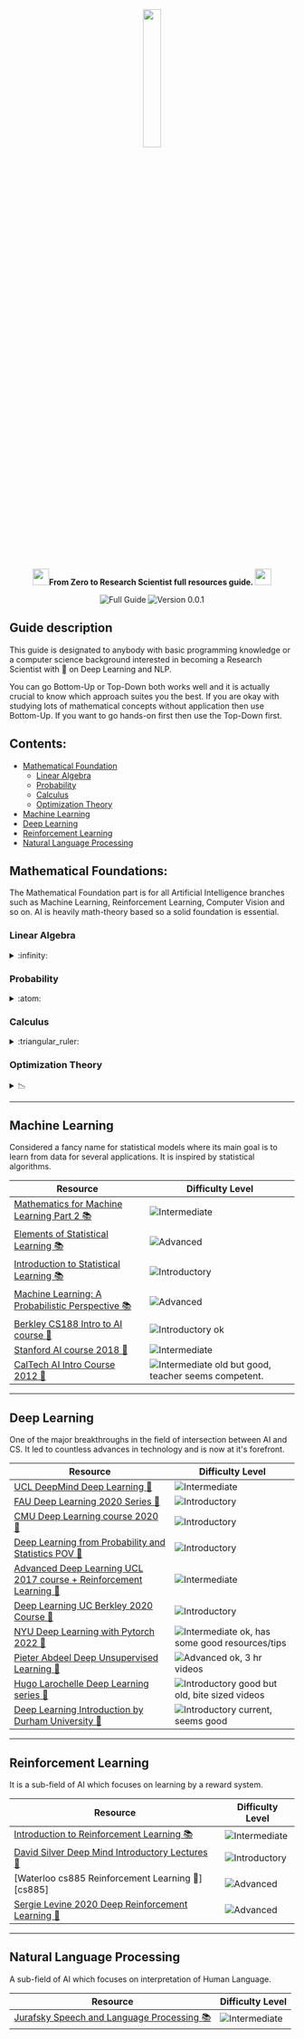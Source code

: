 <div align="center">

  <img src="sources/images/nlp.png" width="25%"> 
    



  
  **<img src="https://github.com/TheDudeThatCode/TheDudeThatCode/blob/master/Assets/Rocket.gif" width="29px">From Zero to Research Scientist full resources guide. <img src="https://github.com/TheDudeThatCode/TheDudeThatCode/blob/master/Assets/Hi.gif" width="29px">**
  
  
  ![Full Guide](https://img.shields.io/badge/FullAI-Guide-brightgreen.svg)
  ![Version 0.0.1](https://img.shields.io/badge/Version-0.0.1-blue.svg)
</div>

## Guide description
This guide is designated to anybody with basic programming knowledge or a computer science background interested in becoming a Research Scientist with :dart: on Deep Learning and NLP.

You can go Bottom-Up or Top-Down both works well and it is actually crucial to know which approach suites you the best. If you are okay with studying lots of mathematical concepts without application then use Bottom-Up. If you want to go hands-on first then use the Top-Down first.

## Contents:
- [Mathematical Foundation](#Mathematical-Foundations)
   - [Linear Algebra](#Linear-Algebra) 
   - [Probability](#Probability) 
   - [Calculus](#Calculus)
   - [Optimization Theory](#Optimization-Theory)
- [Machine Learning](#Machine-Learning)
- [Deep Learning](#Deep-Learning)
- [Reinforcement Learning](#Reinforcement-Learning)
- [Natural Language Processing](#Natural-Language-Processing)

## Mathematical Foundations:
The Mathematical Foundation part is for all Artificial Intelligence branches such as Machine Learning, Reinforcement Learning, Computer Vision and so on. AI is heavily math-theory based so a solid foundation is essential.

### Linear Algebra 

<details>
  <summary>:infinity:</summary>
  
<!--START_SECTION:activity-->  

  This branch of Math is crucial for understanding the mechanism of Neural Networks which are the norm for NLP methodologies in nowadays State-of-The-Art.

Resource                    | Difficulty     | Relevance 
------------------------- | --------------- | -------------------------------
[Mathematics for Machine Learning Book: Chapter 2 📘][mmlbook] | <div class="star-ratings-top"><span>★</span><span>★</span><span>★</span><span>☆</span><span>☆</span></div>| ![50%](https://progress-bar.dev/50/?title=Deep+Learning) ![75%](https://progress-bar.dev/75/?title=Machine+Learning+Algorithms&color=000000)
[James Hamblin Awesome Lecture Series 🎥][James_Hamblin] | <div class="star-ratings-top"><span>★</span><span>★</span><span>★</span><span>☆</span><span>☆</span></div>| ![100%](https://progress-bar.dev/100/?title=Deep+Learning) good videos, mid pace
[3Blue1Brown Essence of Linear Algebra 🎥][3blue] | <div class="star-ratings-top"><span>★</span><span>☆</span><span>☆</span><span>☆</span><span>☆</span></div>| ![25%](https://progress-bar.dev/25/?title=Machine+Learning+Algorithms&color=000000) ![100%](https://progress-bar.dev/100/?title=Deep+Learning) introduction to linear algebra (literally the best series)
[Mathematics For Machine Learning Specialization: Linear Algebra 🎥][MMLLA] | <div class="star-ratings-top"><span>★</span><span>☆</span><span>☆</span><span>☆</span><span>☆</span></div>| ![50%](https://progress-bar.dev/50/?title=Machine-Learning-Algorithms&color=000000) ![100%](https://progress-bar.dev/100/?title=Deep+Learning) beginner level, not necessary (good though)
  <!--END_SECTION:activity-->

</details>

### Probability

<details>
  <summary>:atom: </summary>
  
<!--START_SECTION:activity-->  

Most of Natural Language Processing and Machine Learning Algorithms are based on Probability theory. So this branch is extremely important for grasping how old methods work.
Resource                    | Difficulty     | Relevance 
------------------------- | --------------- | -------------------------------
 [Joe Blitzstein Harvard Professor Probability Awesome Book 📘][harvBook] | <div class="star-ratings-top"><span>★</span><span>★</span><span>★</span><span>☆</span><span>☆</span></div>| ![50%](https://progress-bar.dev/50/?title=Machine-Learning-Algorithms&color=000000) 
  <!--END_SECTION:activity-->

</details>

[harvBook]: https://drive.google.com/file/d/1VmkAAGOYCTORq1wxSQqy255qLJjTNvBI/view

### Calculus

<details>
  <summary>:triangular_ruler:</summary>
  


<!--START_SECTION:activity--> 
Resource                    | Difficulty     | Relevance 
------------------------- | --------------- | --------------------------
[Essence of Calculus by 3Blue1Brown🎥][bluecal]| <div class="star-ratings-top"><span>★</span><span>★</span><span>☆</span><span>☆</span><span>☆</span></div>|![75%](https://progress-bar.dev/75/?title=Deep+Learning)
[Strang's Overview of Calculus🎥][strangcalc]|<div class="star-ratings-top"><span>★</span><span>★</span><span>★</span><span>★</span><span>☆</span></div>| ![100%](https://progress-bar.dev/100/?title=Deep+Learning) good teacher (old lectures)
[Mathematics for Machine Learning Book: Chapter 5 📘][mmlbook] | <div class="star-ratings-top"><span>★</span><span>★</span><span>★</span><span>☆</span><span>☆</span></div>| ![75%](https://progress-bar.dev/75/?title=Deep+Learning) ![50%](https://progress-bar.dev/50/?title=Machine-Learning-Algorithms&color=000000) 


 <!--END_SECTION:activity-->

</details>

 ### Optimization Theory
 
<details>
  <summary> 📉 </summary>
  

<!--START_SECTION:activity--> 
-Resource                    | Difficulty     | Relevance 
------------------------- | --------------- | --------------------------
[Boyd Convex Optimization Book 📕][boyd] | <div class="star-ratings-top"><span>★</span><span>★</span><span>★</span><span>★</span><span>★</span></div>| ![100%](https://progress-bar.dev/100/?title=Deep+Learning) 
 <!--END_SECTION:activity-->

</details>

-------------------------------------------------------------------------------- 

## Machine Learning

Considered a fancy name for statistical models where its main goal is to learn from data for several applications. It is inspired by statistical algorithms.

Resource                    | Difficulty Level 
------------------------- | ---------------
[Mathematics for Machine Learning Part 2 📚][fullmmlbook] |![Intermediate](https://img.shields.io/badge/Level-Intermediate-yellow.svg)
[Elements of Statistical Learning 📚][eesl]|![Advanced](https://img.shields.io/badge/Level-Advanced-red.svg)
[Introduction to Statistical Learning  📚][introSL]|![Introductory](https://img.shields.io/badge/Level-Introductory-brightgreen.svg) 
[Machine Learning: A Probabilistic Perspective 📚][murphyml]|![Advanced](https://img.shields.io/badge/Level-Advanced-red.svg)
[Berkley CS188 Intro to AI course 🎥][cs188]|![Introductory](https://img.shields.io/badge/Level-Introductory-brightgreen.svg) ok
[Stanford AI course 2018 🎥][stai18]|![Intermediate](https://img.shields.io/badge/Level-Intermediate-yellow.svg)
[CalTech AI Intro Course 2012 🎥][caltldc]|![Intermediate](https://img.shields.io/badge/Level-Intermediate-yellow.svg) old but good, teacher seems competent.

-------------------------------------------------------------------------------- 

[murphyml]: http://noiselab.ucsd.edu/ECE228/Murphy_Machine_Learning.pdf
[introSL]: https://www.ime.unicamp.br/~dias/Intoduction%20to%20Statistical%20Learning.pdf
[patternML]:http://users.isr.ist.utl.pt/~wurmd/Livros/school/Bishop%20-%20Pattern%20Recognition%20And%20Machine%20Learning%20-%20Springer%20%202006.pdf
[eesl]: https://web.stanford.edu/~hastie/Papers/ESLII.pdf
[fullmmlbook]: https://mml-book.com/
[mitfallslt]: https://www.youtube.com/playlist?list=PLyGKBDfnk-iDj3FBd0Avr_dLbrU8VG73O
[Mitaspects]: https://www.youtube.com/playlist?list=PLB3sDpSRdrOvI1hYXNsa6Lety7K8FhPpx
[caltldc]: https://work.caltech.edu/lectures.html
[cs188]: https://inst.eecs.berkeley.edu/~cs188/fa18/
[mitai]: https://ocw.mit.edu/courses/electrical-engineering-and-computer-science/6-034-artificial-intelligence-fall-2010/lecture-videos/lecture-1-introduction-and-scope/
[stai18]: https://www.youtube.com/playlist?list=PLoROMvodv4rO1NB9TD4iUZ3qghGEGtqNX

## Deep Learning 

One of the major breakthroughs in the field of intersection between AI and CS. It led to countless advances in technology and is now at it's forefront.

Resource                    | Difficulty Level 
------------------------- | ---------------
[UCL DeepMind Deep Learning 🎥][ucl2020] |![Intermediate](https://img.shields.io/badge/Level-Intermediate-yellow.svg)
[FAU Deep Learning 2020 Series 🎥][fau] | ![Introductory](https://img.shields.io/badge/Level-Introductory-brightgreen.svg) 
[CMU Deep Learning course 2020 🎥][cmudeep] | ![Introductory](https://img.shields.io/badge/Level-Introductory-brightgreen.svg) 
[Deep Learning from Probability and Statistics POV 🎥][alideep] | ![Introductory](https://img.shields.io/badge/Level-Introductory-brightgreen.svg)
[Advanced Deep Learning UCL 2017 course + Reinforcement Learning 🎥][ucladvrein] | ![Intermediate](https://img.shields.io/badge/Level-Intermediate-yellow.svg)
[Deep Learning UC Berkley 2020 Course 🎥][berkley2020] | ![Introductory](https://img.shields.io/badge/Level-Introductory-brightgreen.svg)
[NYU Deep Learning with Pytorch 2022 🎥][DeepPy] | ![Intermediate](https://img.shields.io/badge/Level-Intermediate-yellow.svg) ok, has some good resources/tips
[Pieter Abdeel Deep Unsupervised Learning 🎥][abdeeladv] | ![Advanced](https://img.shields.io/badge/Level-Advanced-red.svg) ok, 3 hr videos
[Hugo Larochelle Deep Learning series 🎥][hugodeep] | ![Introductory](https://img.shields.io/badge/Level-Introductory-brightgreen.svg) good but old, bite sized videos
[Deep Learning Introduction by Durham University 🎥][Durham] | ![Introductory](https://img.shields.io/badge/Level-Introductory-brightgreen.svg) current, seems good 

--------------------------------------------------------------------------------  

## Reinforcement Learning 

It is a sub-field of AI which focuses on learning by a reward system.

Resource                    | Difficulty Level 
------------------------- | ---------------
[Introduction to Reinforcement Learning 📚][rlbook] | ![Intermediate](https://img.shields.io/badge/Level-Intermediate-yellow.svg)
[David Silver Deep Mind Introductory Lectures 🎥][dsIntrodu] | ![Introductory](https://img.shields.io/badge/Level-Introductory-brightgreen.svg)
[Waterloo cs885 Reinforcement Learning 🎥][cs885] | ![Advanced](https://img.shields.io/badge/Level-Advanced-red.svg)
[Sergie Levine 2020 Deep Reinforcement Learning 🎥][sergie2020rl] | ![Advanced](https://img.shields.io/badge/Level-Advanced-red.svg)

--------------------------------------------------------------------------------  

## Natural Language Processing

A sub-field of AI which focuses on interpretation of Human Language. 

Resource                    | Difficulty Level 
------------------------- | ---------------
[Jurafsky Speech and Language Processing 📚][jurafskybook]|![Intermediate](https://img.shields.io/badge/Level-Intermediate-yellow.svg)





[manninginformationr]: https://nlp.stanford.edu/IR-book/pdf/irbookprint.pdf
[fsnlp]: https://github.com/shivamms/books/blob/master/nlp/Foundations%20of%20Statistical%20Natural%20Language%20Processing%20-%20Christopher%20D.%20Manning.pdf
[jurafskybook]: https://web.stanford.edu/~jurafsky/slp3/
[oxfordnlp]: https://www.youtube.com/watch?v=RP3tZFcC2e8&list=PL613dYIGMXoZBtZhbyiBqb0QtgK6oJbpm
[courseraRL]: https://www.coursera.org/specializations/reinforcement-learning
[sergie2020rl]: https://www.youtube.com/watch?v=JHrlF10v2Og&list=PL_iWQOsE6TfURIIhCrlt-wj9ByIVpbfGc
[ucb2018rl]: https://www.youtube.com/watch?v=ue9aS17d5iI&list=PLkFD6_40KJIxJMR-j5A1mkxK26gh_qg37&index=2
[dsIntrodu]: https://www.youtube.com/watch?v=2pWv7GOvuf0&list=PLqYmG7hTraZDM-OYHWgPebj2MfCFzFObQ
[rlbook]: http://incompleteideas.net/book/RLbook2020.pdf
[abdeeladv]: https://www.youtube.com/watch?v=V9Roouqfu-M&list=PLwRJQ4m4UJjPiJP3691u-qWwPGVKzSlNP
[durham]: https://youtu.be/s2uXPz3wyCk?list=PLMsTLcO6etti_SObSLvk9ZNvoS_0yia57&t=67
[hugodeep]: https://www.youtube.com/watch?v=SGZ6BttHMPw&list=PL6Xpj9I5qXYEcOhn7TqghAJ6NAPrNmUBH
[jeoff]: https://www.youtube.com/watch?v=cbeTc-Urqak&list=PLoRl3Ht4JOcdU872GhiYWf6jwrk_SNhz9
[DeepPy]: https://youtu.be/QwZQrxIk6Dg?list=PLLHTzKZzVU9d_3TcHbyiAjl5qCbpJR-o0&t=586
[berkley2020]: https://www.youtube.com/watch?v=Va8WWRfw7Og&list=PLZSO_6-bSqHQHBCoGaObUljoXAyyqhpFW
[ucladvrein]: https://www.youtube.com/watch?v=iOh7QUZGyiU&list=PLqYmG7hTraZDNJre23vqCGIVpfZ_K2RZs
[alideep]: https://www.youtube.com/watch?v=fyAZszlPphs&list=PLehuLRPyt1Hyi78UOkMPWCGRxGcA9NVOE
[stanfordnlp2019]: https://www.youtube.com/watch?v=8rXD5-xhemo&list=PLoROMvodv4rOhcuXMZkNm7j3fVwBBY42z
[oxforddeep]: https://www.youtube.com/watch?v=PlhFWT7vAEw&list=RDQMa66mIb9tImc&start_radio=1
[stanfcnn]: https://www.youtube.com/watch?v=vT1JzLTH4G4&list=PL3FW7Lu3i5JvHM8ljYj-zLfQRF3EO8sYv
[cmudeep]: https://www.youtube.com/watch?v=0Oqpax2Q2hc&list=PLp-0K3kfddPzCnS4CqKphh-zT3aDwybDe
[fau]: https://www.youtube.com/watch?v=p-_Stl0t3kU&list=PLpOGQvPCDQzvgpD3S0vTy7bJe2pf_yJFj
[18standeep]: https://www.youtube.com/watch?v=PySo_6S4ZAg&list=PLoROMvodv4rOABXSygHTsbvUz4G_YQhOb
[talkie]: https://www.youtube.com/watch?v=vFYkyk_GmWM&list=PLhb1t0L7sKy2q7on_7dpgOACs3qpNbfkR&index=2
[ucl2020]: https://www.youtube.com/watch?v=7R52wiUgxZI&list=PLqYmG7hTraZCDxZ44o4p3N5Anz3lLRVZF
[boyd]: https://web.stanford.edu/~boyd/cvxbook/bv_cvxbook.pdf
[cmuopti]: https://www.youtube.com/watch?v=Di9f47LAzHQ&list=PLRPU00LaonXQ27RBcq6jFJnyIbGw5azOI
[strangcalc]: https://www.youtube.com/watch?v=X9t-u87df3o&list=PLBE9407EA64E2C318
[matrixmethods]: https://www.youtube.com/watch?v=Cx5Z-OslNWE&list=PLUl4u3cNGP63oMNUHXqIUcrkS2PivhN3k
[bluecal]: https://www.youtube.com/watch?v=WUvTyaaNkzM&list=PL0-GT3co4r2wlh6UHTUeQsrf3mlS2lk6x
[MMLLA]: https://www.youtube.com/watch?v=T73ldK46JqE&list=PLiiljHvN6z1_o1ztXTKWPrShrMrBLo5P3
[3blue]: https://www.youtube.com/watch?v=fNk_zzaMoSs&list=PLZHQObOWTQDPD3MizzM2xVFitgF8hE_ab
[mmlbook]: https://mml-book.github.io/book/mml-book.pdf
[James_Hamblin]: https://www.youtube.com/watch?v=HAoL5fPmgrw&list=PLNr8B4XHL5kGDHOrU4IeI6QNuZHur4F86
